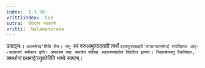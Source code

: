 ```yaml
---
index:  1.3.56
vrittiindex:  553
sutra:  उपाद्यमः स्वकरणे
vritti:  balamanorama 
---
```


उपाद्यमः। `आत्मनेपद'मिति शेषः। ननु `स्वं वरुआमुत्पादयती'त्यर्थे `वस्त्रमुपयच्छती'त्यत्राप्यात्मनेपदं स्यादित्यत आह--स्वकरणं स्वीकार इति। अस्वस्य सतः स्वत्वेन परिग्रहः स्वकरणशब्देन विवक्षित इत्यर्थः। च्विप्रत्ययस्तु वैकल्पिकः, `समर्थानां प्रथमाद्वे'त्युक्तेरिति भाष्ये स्पष्टम्। 

